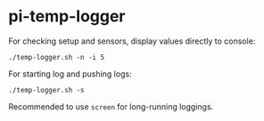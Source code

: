 # pi-temp-logger

For checking setup and sensors, display values directly to console:

`./temp-logger.sh -n -i 5`

For starting log and pushing logs:

`./temp-logger.sh -s`

Recommended to use `screen` for long-running loggings.

